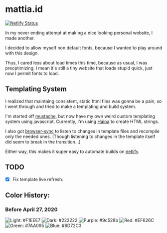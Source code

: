 # mattia.id
[![Netlify Status](https://api.netlify.com/api/v1/badges/075be8a8-5957-4130-82fc-82c93c67a8d4/deploy-status)](https://app.netlify.com/sites/mattiaschiano/deploys)

In my never ending attempt at making a nice looking personal website, I made another.

I decided to allow myself non default fonts, because I wanted to play around with this design.

Thus, I cared less about load times this time, because as usual, I was preoptimizing.  I mean it's still a tiny website that loads stupid quick, just now I permit fonts to load.

## Templating System
I realized that maintaing consistent, static html files was gonna be a pain, so I went through and tried to make a templating and build system.

I'm started off [mustache](http://mustache.github.io), but now have my own weird custom templating system using javascript.  Currently, I'm using [Haipa](https://github.com/matteron/Haipa) to create HTML strings.

I also got [browser-sync](https://www.browsersync.io) to listen to changes in template files and recompile only the needed ones.  (Though listening to changes in the template itself did seem to break in the transition...)

Either way, this makes it super easy to automate builds on [netlify](https://netlify.com).

## TODO
- [X] Fix template live refresh.

## Color History:
### Before April 27, 2020
![Light: #F1EEE7](https://img.shields.io/badge/Light-%23F1EEE7-%23F1EEE7)
![Dark: #222222](https://img.shields.io/badge/Dark-%23222222-%23222222)
![Purple: #9c528b](https://img.shields.io/badge/Purple-%239c528b-%239c528b)
![Red: #EF626C](https://img.shields.io/badge/Red-%23EF626C-%23EF626C)
![Green: #7AA095](https://img.shields.io/badge/Green-%237AA095-%237AA095)
![Blue: #6D72C3](https://img.shields.io/badge/Blue-%236D72C3-%236D72C3)